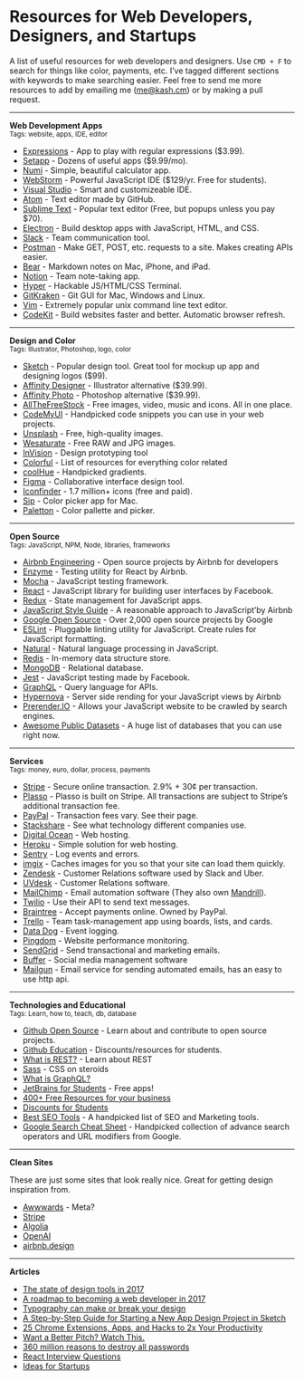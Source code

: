 # Resources for Web Developers, Designers, and Startups
A list of useful resources for web developers and designers. Use  `CMD + F`  to search for things like color, payments, etc. I’ve tagged different sections with keywords to make searching easier. Feel free to send me more resources to add by emailing me (me@kash.cm) or by making a pull request.

---

**Web Development Apps**<br>
<sup>Tags: website, apps, IDE, editor</sup>

- [Expressions](http://www.apptorium.com/products/expressions) - App to play with regular expressions ($3.99).
- [Setapp](https://setapp.com/) - Dozens of useful apps ($9.99/mo).
- [Numi](https://numi.io/) - Simple, beautiful calculator app.
- [WebStorm](https://www.jetbrains.com/webstorm/) - Powerful JavaScript IDE ($129/yr. Free for students).
- [Visual Studio](https://code.visualstudio.com/) - Smart and customizeable IDE.
- [Atom](https://atom.io/) - Text editor made by GitHub.
- [Sublime Text](https://www.sublimetext.com/) - Popular text editor (Free, but popups unless you pay $70).
- [Electron](https://electron.atom.io/) - Build desktop apps with JavaScript, HTML, and CSS.
- [Slack](https://slack.com) - Team communication tool.
- [Postman](https://www.getpostman.com/) - Make GET, POST, etc. requests to a site. Makes creating APIs easier.
- [Bear](http://www.bear-writer.com/) - Markdown notes on Mac, iPhone, and iPad.
- [Notion](https://www.notion.so/) - Team note-taking app.
- [Hyper](https://hyper.is/) - Hackable JS/HTML/CSS Terminal.
- [GitKraken](https://www.gitkraken.com/) - Git GUI for Mac, Windows and Linux.
- [Vim](http://www.vim.org) - Extremely popular unix command line text editor.
- [CodeKit](https://codekitapp.com/) - Build websites faster and better. Automatic browser refresh.

---

**Design and Color**<br>
<sup>Tags: Illustrator, Photoshop, logo, color</sup>

- [Sketch](https://www.sketchapp.com/) - Popular design tool. Great tool for mockup up app and designing logos ($99).
- [Affinity Designer](https://affinity.serif.com/en-us/designer/) - Illustrator alternative ($39.99).
- [Affinity Photo](https://affinity.serif.com/en-us/photo/) - Photoshop alternative ($39.99).
- [AllTheFreeStock](http://allthefreestock.com/) - Free images, video, music and icons. All in one place.
- [CodeMyUI](https://codemyui.com/) - Handpicked code snippets you can use in your web projects.
- [Unsplash](https://unsplash.com) - Free, high-quality images.
- [Wesaturate](https://wesaturate.com) - Free RAW and JPG images.
- [InVision](https://www.invisionapp.com/) - Design prototyping tool
- [Colorful](https://github.com/Siddharth11/Colorful) - List of resources for everything color related
- [coolHue](https://webkul.github.io/coolhue/) - Handpicked gradients.
- [Figma](https://www.figma.com/) - Collaborative interface design tool.
- [Iconfinder](https://www.iconfinder.com/) - 1.7 million+ icons (free and paid).
- [Sip](http://sipapp.io/) - Color picker app for Mac.
- [Paletton](http://paletton.com/) - Color pallette and picker.

---

**Open Source**<br>
<sup>Tags: JavaScript, NPM, Node, libraries, frameworks</sup>

- [Airbnb Engineering](http://airbnb.io/) - Open source projects by Airbnb for developers
- [Enzyme](http://airbnb.io/projects/enzyme/) - Testing utility for React by Airbnb.
- [Mocha](https://mochajs.org/) - JavaScript testing framework.
- [React](https://facebook.github.io/react/) - JavaScript library for building user interfaces by Facebook.
- [Redux](http://redux.js.org/) - State management for JavaScript apps.
- [JavaScript Style Guide](https://github.com/airbnb/javascript) - A reasonable approach to JavaScript’by Airbnb
- [Google Open Source](https://opensource.google.com/) - Over 2,000 open source projects by Google
- [ESLint](http://eslint.org/) - Pluggable linting utility for JavaScript. Create rules for JavaScript formatting.
- [Natural](https://github.com/NaturalNode/natural) - Natural language processing in JavaScript.
- [Redis](https://redis.io/) - In-memory data structure store.
- [MongoDB](https://www.mongodb.com/) - Relational database.
- [Jest](https://facebook.github.io/jest/) - JavaScript testing made by Facebook.
- [GraphQL](http://graphql.org/) - Query language for APIs.
- [Hypernova](https://github.com/airbnb/hypernova) - Server side rending for your JavaScript views by Airbnb
- [Prerender.IO](https://prerender.io/) - Allows your JavaScript website to be crawled by search engines.
- [Awesome Public Datasets](https://github.com/caesar0301/awesome-public-datasets/blob/master/README.rst) - A huge list of databases that you can use right now.

---

**Services**<br>
<sup>Tags: money, euro, dollar, process, payments</sup>

- [Stripe](https://stripe.com) - Secure online transaction. 2.9% + 30¢ per transaction.
- [Plasso](https://plasso.com/) - Plasso is built on Stripe. All transactions are subject to Stripe’s additional transaction fee.
- [PayPal](https://www.paypal.com/lt/webapps/mpp/express-checkout) - Transaction fees vary. See their page.
- [Stackshare](https://stackshare.io) - See what technology different companies use.
- [Digital Ocean](https://www.digitalocean.com) - Web hosting.
- [Heroku](https://heroku.com) - Simple solution for web hosting.
- [Sentry](https://sentry.io) - Log events and errors.
- [imgix](https://www.imgix.com/) - Caches images for you so that your site can load them quickly.
- [Zendesk](https://www.zendesk.com/) - Customer Relations software used by Slack and Uber.
- [UVdesk](https://www.uvdesk.com/en/) - Customer Relations software.
- [MailChimp](https://mailchimp.com/) - Email automation software (They also own [Mandrill](http://mandrill.com/)).
- [Twilio](https://www.twilio.com/) - Use their API to send text messages.
- [Braintree](https://www.braintreepayments.com/) - Accept payments online. Owned by PayPal.
- [Trello](https://trello.com/) - Team task-management app using boards, lists, and cards.
- [Data Dog](https://www.datadoghq.com/) - Event logging.
- [Pingdom](https://www.pingdom.com/) - Website performance monitoring.
- [SendGrid](https://sendgrid.com/) - Send transactional and marketing emails.
- [Buffer](https://buffer.com/) - Social media management software
- [Mailgun](https://www.mailgun.com) - Email service for sending automated emails, has an easy to use http api.

---

**Technologies and Educational**<br>
<sup>Tags: Learn, how to,  teach, db, database</sup>

- [Github Open Source](https://github.com/open-source) - Learn about and contribute to open source projects.
- [Github Education](https://education.github.com/) - Discounts/resources for students.
- [What is REST?](http://www.restapitutorial.com/) - Learn about REST
- [Sass](http://sass-lang.com/) - CSS on steroids
- [What is GraphQL?](https://medium.freecodecamp.org/so-whats-this-graphql-thing-i-keep-hearing-about-baf4d36c20cf)
- [JetBrains for Students](https://www.jetbrains.com/student/) - Free apps!
- [400+ Free Resources for your business](http://growthsupply.com/free/all/)
- [Discounts for Students](https://github.com/AchoArnold/discount-for-student-dev/blob/master/README.md)
- [Best SEO Tools](https://saijogeorge.com/best-marketing-tools/) - A handpicked list of SEO and Marketing tools.
- [Google Search Cheat Sheet](https://supple.com.au/tools/google-advanced-search-operators/) - Handpicked collection of advance search operators and URL modifiers from Google.

---

**Clean Sites**

These are just some sites that look really nice. Great for getting design inspiration from.

- [Awwwards](https://www.awwwards.com/) - Meta?
- [Stripe](https://stripe.com)
- [Algolia](https://www.algolia.com/)
- [OpenAI](https://openai.com/)
- [airbnb.design](https://airbnb.design/)

---

**Articles**

- [The state of design tools in 2017](https://medium.com/froont/the-state-of-design-tools-in-2017-5fc15fccd6dd)
- [A roadmap to becoming a web developer in 2017](https://medium.freecodecamp.org/a-roadmap-to-becoming-a-web-developer-in-2017-b6ac3dddd0cf)
- [Typography can make or break your design](https://medium.freecodecamp.org/typography-can-make-your-design-or-break-it-7be710aadcfe)
- [A Step-by-Step Guide for Starting a New App Design Project in Sketch](https://medium.com/ux-power-tools/a-step-by-step-guide-for-starting-a-new-app-design-project-in-sketch-469df0f24af8)
- [25 Chrome Extensions, Apps, and Hacks to 2x Your Productivity](https://hackernoon.com/25-chrome-extensions-apps-and-hacks-to-2x-your-productivity-dd4b13e95443)
- [Want a Better Pitch? Watch This.](https://medium.com/firm-narrative/want-a-better-pitch-watch-this-328b95c2fd0b)
- [360 million reasons to destroy all passwords](https://medium.freecodecamp.org/360-million-reasons-to-destroy-all-passwords-9a100b2b5001)
- [React Interview Questions](https://tylermcginnis.com/react-interview-questions/)
- [Ideas for Startups](http://www.paulgraham.com/ideas.html)
